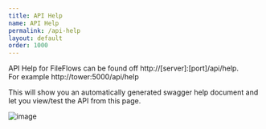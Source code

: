 ```yaml
---
title: API Help
name: API Help
permalink: /api-help
layout: default
order: 1000
---
```


API Help for FileFlows can be found off http://[server]:[port]/api/help.   
For example http://tower:5000/api/help

This will show you an automatically generated swagger help document and let you view/test the API from this page.

![image](https://user-images.githubusercontent.com/958400/148663249-75696051-fbc0-43b0-ba71-71c6487ea289.png)
